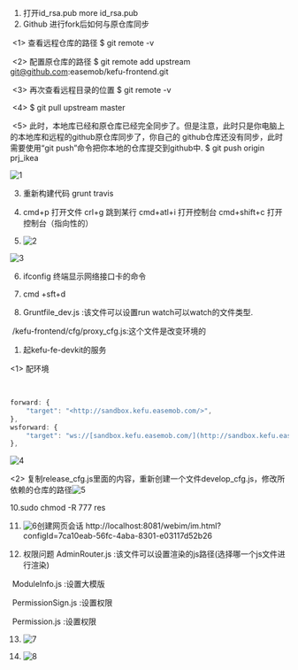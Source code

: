1.  打开id_rsa.pub      more  id_rsa.pub 
2.  Github 进行fork后如何与原仓库同步

​	<1> 查看远程仓库的路径    $ git remote -v      

​	<2> 配置原仓库的路径     $ git  remote add upstream git@github.com:easemob/kefu-frontend.git

​	<3> 再次查看远程目录的位置    $ git remote -v

​	<4> $ git pull upstream master

​	<5> 此时，本地库已经和原仓库已经完全同步了。但是注意，此时只是你电脑上的本地库和远程的github原仓库同步了，你自己的			github仓库还没有同步，此时需要使用“git push”命令把你本地的仓库提交到github中.       $ git push origin prj_ikea

 ![1](/Users/easemob/armory/study/image/1.tiff)

3. 重新构建代码 grunt travis

4. cmd+p  打开文件                          crl+g  跳到某行                             cmd+atl+i 打开控制台             cmd+shift+c   打开控制台（指向性的）

5. ![2](/Users/easemob/armory/study/image/2.tiff)

![3](/Users/easemob/armory/study/image/3.tiff)

6. ifconfig 终端显示网络接口卡的命令

7. cmd +sft+d

8. Gruntfile_dev.js :该文件可以设置run watch可以watch的文件类型.

​     /kefu-frontend/cfg/proxy_cfg.js:这个文件是改变环境的

1. 起kefu-fe-devkit的服务



 <1>	配环境

​		

```js
forward: {
	"target": "<http://sandbox.kefu.easemob.com/>",
},
wsforward: {
  	"target": "ws://[sandbox.kefu.easemob.com/](http://sandbox.kefu.easemob.com/)",
},
```

![4](/Users/easemob/armory/study/image/4.tiff)

<2>	复制release_cfg.js里面的内容，重新创建一个文件develop_cfg.js，修改所依赖的仓库的路径![5](/Users/easemob/armory/study/image/5.tiff)

10.sudo chmod -R 777 res

11. ![6](/Users/easemob/armory/study/image/6.jpg)创建网页会话    http://localhost:8081/webim/im.html?configId=7ca10eab-56fc-4aba-8301-e03117d52b26

12.  权限问题    AdminRouter.js :该文件可以设置渲染的js路径(选择哪一个js文件进行渲染)

​           		    ModuleInfo.js :设置大模版

​           		    PermissionSign.js :设置权限

​          		    Permission.js :设置权限

13. ![7](/Users/easemob/armory/study/image/7.tiff)

14. ![8](/Users/easemob/armory/study/image/8.tiff)